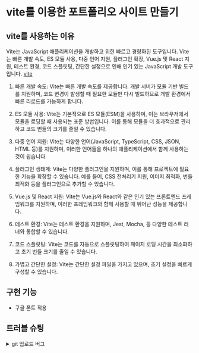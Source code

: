 # vite를 이용한 포트폴리오 사이트 만들기

## vite를 사용하는 이유
Vite는 JavaScript 애플리케이션을 개발하고 위한 빠르고 경량화된 도구입니다.
Vite는 빠른 개발 속도, ES 모듈 사용, 다중 언어 지원, 플러그인 확장, Vue.js 및 React 지원, 테스트 환경, 코드 스플릿팅, 간단한 설정으로 인해 인기 있는 JavaScript 개발 도구입니다.
[vite](https://ko.vitejs.dev/guide/)

1. 빠른 개발 속도: Vite는 빠른 개발 속도를 제공합니다. 개발 서버가 모듈 기반 빌드를 지원하며, 코드 변경이 발생할 때 필요한 모듈만 다시 빌드하므로 개발 환경에서 빠른 리로드를 가능하게 합니다.

2. ES 모듈 사용: Vite는 기본적으로 ES 모듈(ESM)을 사용하며, 이는 브라우저에서 모듈을 로딩할 때 사용되는 표준 방법입니다. 이를 통해 모듈을 더 효과적으로 관리하고 코드 번들의 크기를 줄일 수 있습니다.

3. 다중 언어 지원: Vite는 다양한 언어(JavaScript, TypeScript, CSS, JSON, HTML 등)를 지원하며, 이러한 언어들을 하나의 애플리케이션에서 함께 사용하는 것이 쉽습니다.

4. 플러그인 생태계: Vite는 다양한 플러그인을 지원하며, 이를 통해 프로젝트에 필요한 기능을 확장할 수 있습니다. 예를 들어, CSS 전처리기 지원, 이미지 최적화, 번들 최적화 등을 플러그인으로 추가할 수 있습니다.

5. Vue.js 및 React 지원: Vite는 Vue.js와 React와 같은 인기 있는 프론트엔드 프레임워크를 지원하며, 이러한 프레임워크와 함께 사용할 때 뛰어난 성능을 제공합니다.

6. 테스트 환경: Vite는 테스트 환경을 지원하며, Jest, Mocha, 등 다양한 테스트 러너와 통합할 수 있습니다.

7. 코드 스플릿팅: Vite는 코드를 자동으로 스플릿팅하여 페이지 로딩 시간을 최소화하고 초기 번들 크기를 줄일 수 있습니다.

8. 가볍고 간단한 설정: Vite는 간단한 설정 파일을 가지고 있으며, 초기 설정을 빠르게 구성할 수 있습니다.

## 구현 기능
- 구글 폰트 적용

## 트러블 슈팅
<details>
<summary>git 업로드 버그</summary>
권한으로 인한 업로드 버그 현상이 생김 > 해결<br/>
- git 업로드 설정 :<br/>
1. The requested URL returned error: 403 Pushing to ... 에러 내용<br/>
2. git remote -v<br/>
3. git remote set-url origin https://[Your-Name]@github.com/[Your-Name][repo-name].git<br/>
    예제. git remote set-url origin https://L-jy16@github.com/L-jy16/vite-project.git<br/>
4. git remote -v https://[Your-Name]@github.com/[Your-Name][repo-name].git 나의 리스트가 뜨는지 확인<br/>
5. git push -u origin master<br/>
6. 패스워드 입력하라는창이 나오면 패스워드 입력<br/>
7. VS code 재시작하고 다시 push하기<br/>
</details>